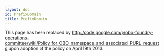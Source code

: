 ```yaml
---
layout: doc
id: PrefixDomain
title: PrefixDomain
---
```


This page has been replaced by http://code.google.com/p/obo-foundry-operations-committee/wiki/Policy_for_OBO_namespace_and_associated_PURL_requests upon adoption of the policy on April 19th 2013.
